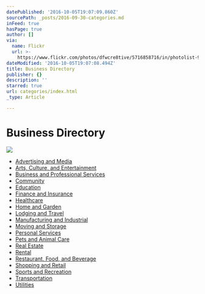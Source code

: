 ```yaml
---
datePublished: '2016-10-05T19:07:09.860Z'
sourcePath: _posts/2016-09-30-categories.md
inFeed: true
hasPage: true
author: []
via:
  name: Flickr
  url: >-
    https://www.flickr.com/photos/dfwcre8tive/5716858716/in/photolist-9HboVA-7eorda-658Key-7ShfNJ-7rNLdi-95yRhu-8HzDiP-dopjJD-6eMSU8-4qjLgx-7SeaS4-6pvhLc-7She1w-9htgQN-3XUpLT-kngR8f-fMkwFM-64v7ki-4AhVas-gGreuE-gGruRx-gGrxse-gGsm4D-gGrz1z-8BvCVS-gGrjCW-ehKCAG-cM9X5b-rYZCuJ-7L8KhH-4aEz4r-4FWbou-sgvHVi-7LcHVj-eg48PT-gGshBP-4Ai26y-9MGV7Y-gGrGfW-5vovdU-bQg2fP-74WpyB-C1G14-9cFQWz-5gyBvf-7LcHSQ-64tHJ1-7LcHXL-i1KKtq-7LcHQf
dateModified: '2016-10-05T19:07:08.494Z'
title: Business Directory
publisher: {}
description: ''
starred: true
url: categories/index.html
_type: Article

---
```

# Business Directory
![](https://the-grid-user-content.s3-us-west-2.amazonaws.com/5580df81-d89a-418f-a7ae-53505ac4ce14.jpg)

* [Advertising and Media][0]
* [Arts, Culture, and Entertainment][1]
* [Business and Professional Services][2]
* [Community][3]
* [Education][4]
* [Finance and Insurance][5]
* [Healthcare][6]
* [Home and Garden][7]
* [Lodging and Travel][8]
* [Manufacturing and Industrial][9]
* [Moving and Storage][10]
* [Personal Services][11]
* [Pets and Animal Care][12]
* [Real Estate][13]
* [Rental][14]
* [Restaurant, Food, and Beverage][15]
* [Shopping and Retail][16]
* [Sports and Recreation][17]
* [Transportation][18]
* [Utilities][19]

[0]: http://missiontexas.net/advertising-and-media/ "Advertising and Media"
[1]: http://missiontexas.net/arts-culture-and-entertainment/ "Arts, Culture, and Entertainment"
[2]: http://missiontexas.net/business-and-professional-services/ "Business and Professional Services"
[3]: http://missiontexas.net/community/ "Community"
[4]: http://missiontexas.net/education/ "Education"
[5]: http://missiontexas.net/finance-and-insurance/ "Finance and Insurance"
[6]: http://missiontexas.net/healthcare/ "Healthcare"
[7]: http://missiontexas.net/home-and-garden/ "Home and Garden"
[8]: http://missiontexas.net/lodging-and-travel/ "Lodging and Travel"
[9]: http://missiontexas.net/manufacturing-and-industrial/ "Manufacturing and Industrial"
[10]: http://missiontexas.net/moving-and-storage/ "Moving and Storage"
[11]: http://missiontexas.net/personal-services/ "Personal Services"
[12]: http://missiontexas.net/pets-and-animal-care/ "Pets and Animal Care"
[13]: http://missiontexas.net/real-estate/ "Real Estate"
[14]: http://missiontexas.net/rental/ "Rentals"
[15]: http://missiontexas.net/restaurant-food-and-beverage/ "Restaurants, Food, and Beverage"
[16]: http://missiontexas.net/shopping-and-retail/ "Shopping and Retail"
[17]: http://missiontexas.net/sports-and-recreation/ "Sports and Recreation"
[18]: http://missiontexas.net/transportation/ "Transportation"
[19]: http://missiontexas.net/utilities/ "Utilities"
